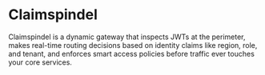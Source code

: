 # Claimspindel
Claimspindel is a dynamic gateway that inspects JWTs at the perimeter, makes real-time routing decisions based on identity claims like region, role, and tenant, and enforces smart access policies before traffic ever touches your core services.
